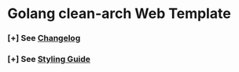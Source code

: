 # Golang clean-arch Web Template


### [+] See [Changelog](CHANGELOG.md)
### [+] See [Styling Guide](CHANGELOG.md)
